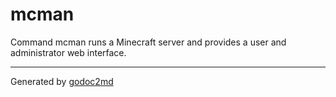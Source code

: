 
# mcman

Command mcman runs a Minecraft server and provides a user and administrator
web interface.








- - -
Generated by [godoc2md](http://godoc.org/github.com/davecheney/godoc2md)